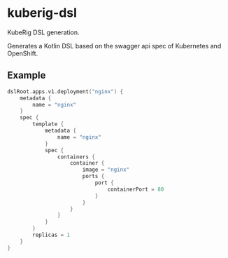# kuberig-dsl
KubeRig DSL generation.

Generates a Kotlin DSL based on the swagger api spec of Kubernetes and OpenShift.

## Example

```kotlin
dslRoot.apps.v1.deployment("nginx") {
    metadata {
        name = "nginx"
    }
    spec {
        template {
            metadata {
                name = "nginx"
            }
            spec {
                containers {
                    container {
                        image = "nginx"
                        ports {
                            port {
                                containerPort = 80
                            }
                        }
                    }
                }
            }
        }
        replicas = 1
    }
}
```
